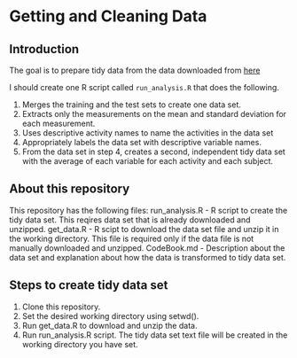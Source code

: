 # Getting and Cleaning Data
## Introduction
The goal is to prepare tidy data from the data downloaded from [here](https://d396qusza40orc.cloudfront.net/getdata%2Fprojectfiles%2FUCI%20HAR%20Dataset.zip)

I should create one R script called `run_analysis.R` that does the following. 
1. Merges the training and the test sets to create one data set.
1. Extracts only the measurements on the mean and standard deviation for each measurement. 
1. Uses descriptive activity names to name the activities in the data set
1. Appropriately labels the data set with descriptive variable names. 
1. From the data set in step 4, creates a second, independent tidy data set with the average of each variable for each activity and each subject.

## About this repository
This repository has the following files:
run_analysis.R - R script to create the tidy data set. This reqires data set that is already downloaded and unzipped.
get_data.R - R scipt to download the data set file and unzip it in the working directory. This file is required only if the data file is not manually downloaded and unzipped.
CodeBook.md - Description about the data set and explanation about how the data is transformed to tidy data set.

## Steps to create tidy data set
1. Clone this repository.
1. Set the desired working directory using setwd().
1. Run get_data.R to download and unzip the data.
1. Run run_analysis.R script.
The tidy data set text file will be created in the working directory you have set.

